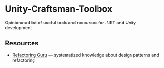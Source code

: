 # Unity-Craftsman-Toolbox
Opinionated list of useful tools and resources for .NET and Unity development

## Resources
* [Refactoring Guru](https://refactoring.guru/) — systematized knowledge about design patterns and refactoring